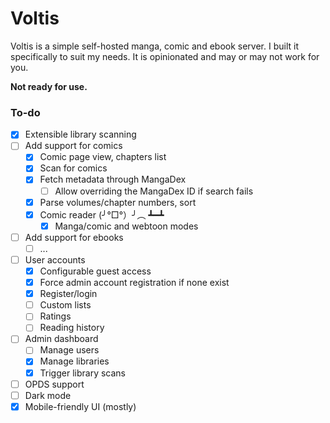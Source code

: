 # Voltis

Voltis is a simple self-hosted manga, comic and ebook server. I built it
specifically to suit my needs. It is opinionated and may or may not work for
you.

**Not ready for use.**

### To-do

- [x] Extensible library scanning
- [ ] Add support for comics
  - [x] Comic page view, chapters list
  - [x] Scan for comics
  - [x] Fetch metadata through MangaDex
    - [ ] Allow overriding the MangaDex ID if search fails
  - [x] Parse volumes/chapter numbers, sort
  - [x] Comic reader (╯°□°）╯︵ ┻━┻
    - [x] Manga/comic and webtoon modes
- [ ] Add support for ebooks
  - [ ] ...
- [ ] User accounts
  - [x] Configurable guest access
  - [x] Force admin account registration if none exist
  - [x] Register/login
  - [ ] Custom lists
  - [ ] Ratings
  - [ ] Reading history
- [ ] Admin dashboard
  - [ ] Manage users
  - [x] Manage libraries
  - [x] Trigger library scans
- [ ] OPDS support
- [ ] Dark mode
- [x] Mobile-friendly UI (mostly)
